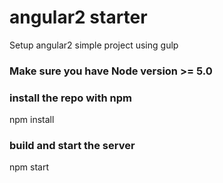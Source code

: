 # angular2 starter
Setup angular2 simple project using gulp

### Make sure you have Node version >= 5.0

### install the repo with npm
npm install

### build and start the server
npm start